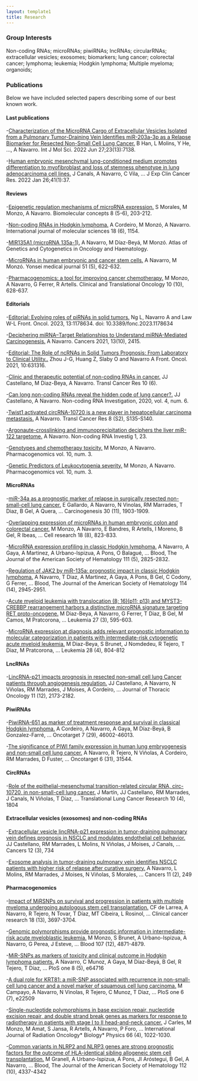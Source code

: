 ```yaml
---
layout: template1
title: Research
---
```


### Group Interests

Non-coding RNAs; microRNAs; piwiRNAs; lncRNAs; circularRNAs; extracellular vesicles; exosomes; biomarkers; lung cancer; colorectal cancer; lymphoma; leukemia; Hodgkin lymphoma; Multiple myeloma; organoids;

### Publications

Below we have included selected papers describing some of our best known work.



#### Last publications

-[Characterization of the MicroRNA Cargo of Extracellular Vesicles Isolated from a Pulmonary Tumor-Draining Vein Identifies miR-203a-3p as a Relapse Biomarker for Resected Non-Small Cell Lung Cancer.](https://www.mdpi.com/1422-0067/23/13/7138)
B Han, L Molins, Y He, ..., A Navarro.
Int J Mol Sci. 2022 Jun 27;23(13):7138.

-[Human embryonic mesenchymal lung-conditioned medium promotes differentiation to myofibroblast and loss of stemness phenotype in lung adenocarcinoma cell lines.](https://jeccr.biomedcentral.com/articles/10.1186/s13046-021-02206-z) 
J Canals, A Navarro, C Vila, ...
J Exp Clin Cancer Res. 2022 Jan 26;41(1):37.  

#### Reviews

-[Epigenetic regulation mechanisms of microRNA expression.](https://pubmed.ncbi.nlm.nih.gov/29161231/)
S Morales, M Monzo, A Navarro.
Biomolecular concepts 8 (5-6), 203-212.

-[Non-coding RNAs in Hodgkin lymphoma.](https://pubmed.ncbi.nlm.nih.gov/28555062/)
A Cordeiro, M Monzó, A Navarro.
International journal of molecular sciences 18 (6), 1154.

-[MIR135A1 (microRNA 135a-1).](http://atlasgeneticsoncology.org/Genes/GC_MIR135A1.html)
A Navarro, M Díaz-Beyá, M Monzó.
Atlas of Genetics and Cytogenetics in Oncology and Haematology.

-[MicroRNAs in human embryonic and cancer stem cells.](https://www.ncbi.nlm.nih.gov/pmc/articles/PMC2908867/)
A Navarro, M Monzó.
Yonsei medical journal 51 (5), 622-632.

-[Pharmacogenomics: a tool for improving cancer chemotherapy.](https://pubmed.ncbi.nlm.nih.gov/18940743/)
M Monzo, A Navarro, G Ferrer, R Artells.
Clinical and Translational Oncology 10 (10), 628-637.

#### Editorials

-[Editorial: Evolving roles of piRNAs in solid tumors.](https://www.frontiersin.org/journals/oncology/articles/10.3389/fonc.2023.1178634/full)
Ng L, Navarro A and Law W-L 
Front. Oncol. 2023, 13:1178634. doi: 10.3389/fonc.2023.1178634

-[Deciphering miRNA–Target Relationships to Understand miRNA-Mediated Carcinogenesis.](https://www.mdpi.com/2072-6694/13/10/2415)
A Navarro.
Cancers 2021, 13(10), 2415.

-[Editorial: The Role of ncRNAs in Solid Tumors Prognosis: From Laboratory to Clinical Utility..](https://www.frontiersin.org/articles/10.3389/fonc.2020.631316/full)
Zhou J-G, Huang Z, Slaby O and Navarro A 
Front. Oncol. 2021, 10:631316. 

-[Clinic and therapeutic potential of non-coding RNAs in cancer.](https://tcr.amegroups.com/article/view/48756)
JJ Castellano, M Diaz-Beya, A Navarro.
Transl Cancer Res 10 (6). 


-[Can long non-coding RNAs reveal the hidden code of lung cancer?.](https://ncri.amegroups.com/article/view/5871/html)
JJ Castellano, A Navarro.
Non-coding RNA Investigation, 2020, vol. 4, num. 6.

-[Twist1 activated circRNA-10720 is a new player in hepatocellular carcinoma metastasis.](https://tcr.amegroups.com/article/view/26206/html)
A Navarro.
Transl Cancer Res 8 (S2), S135-S140.

-[Argonaute-crosslinking and immunoprecipitation deciphers the liver miR-122 targetome.](https://ncri.amegroups.com/article/view/3924/4567)
A Navarro.
Non-coding RNA Investig 1, 23.

-[Genotypes and chemotherapy toxicity.](https://doi.org/10.2217/14622416.10.3.335)
M Monzo, A Navarro.
Pharmacogenomics vol. 10, num. 3. 

-[Genetic Predictors of Leukocytopenia severity.](https://doi.org/10.2217/14622416.10.3.335)
M Monzo, A Navarro.
Pharmacogenomics vol. 10, num. 3. 


#### MicroRNAs

-[miR-34a as a prognostic marker of relapse in surgically resected non-small-cell lung cancer.](https://academic.oup.com/carcin/article/30/11/1903/2629506?login=true)
E Gallardo, A Navarro, N Vinolas, RM Marrades, T Diaz, B Gel, A Quera, ...
Carcinogenesis 30 (11), 1903-1909.

-[Overlapping expression of microRNAs in human embryonic colon and colorectal cancer.](https://www.nature.com/articles/cr200881)
M Monzo, A Navarro, E Bandres, R Artells, I Moreno, B Gel, R Ibeas, ...
Cell research 18 (8), 823-833.

-[MicroRNA expression profiling in classic Hodgkin lymphoma.](https://ashpublications.org/blood/article/111/5/2825/109935/MicroRNA-expression-profiling-in-classic-Hodgkin)
A Navarro, A Gaya, A Martinez, A Urbano-Ispizua, A Pons, O Balagué, ...
Blood, The Journal of the American Society of Hematology 111 (5), 2825-2832.

-[Regulation of JAK2 by miR-135a: prognostic impact in classic Hodgkin lymphoma.](https://ashpublications.org/blood/article/114/14/2945/107846/Regulation-of-JAK2-by-miR-135a-prognostic-impact)
A Navarro, T Diaz, A Martinez, A Gaya, A Pons, B Gel, C Codony, G Ferrer, ...
Blood, The Journal of the American Society of Hematology 114 (14), 2945-2951.

-[Acute myeloid leukemia with translocation (8; 16)(p11; p13) and MYST3-CREBBP rearrangement harbors a distinctive microRNA signature targeting RET proto-oncogene.](https://www.nature.com/articles/leu2012278)
M Diaz-Beya, A Navarro, G Ferrer, T Diaz, B Gel, M Camos, M Pratcorona, ...
Leukemia 27 (3), 595-603.

-[MicroRNA expression at diagnosis adds relevant prognostic information to molecular categorization in patients with intermediate-risk cytogenetic acute myeloid leukemia.](https://www.nature.com/articles/leu2013281)
M Diaz-Beya, S Brunet, J Nomdedeu, R Tejero, T Diaz, M Pratcorona, ...
Leukemia 28 (4), 804-812

#### LncRNAs

-[LincRNA-p21 impacts prognosis in resected non–small cell lung Cancer patients through angiogenesis regulation.](https://www.jto.org/article/S1556-0864(16)30692-X/fulltext)
JJ Castellano, A Navarro, N Viñolas, RM Marrades, J Moises, A Cordeiro, ...
Journal of Thoracic Oncology 11 (12), 2173-2182.

#### PiwiRNAs

-[PiwiRNA-651 as marker of treatment response and survival in classical Hodgkin lymphoma.](https://www.oncotarget.com/article/10015/text/)
A Cordeiro, A Navarro, A Gaya, M Díaz-Beyá, B Gonzalez-Farré, ...
Oncotarget 7 (29), 46002-46013.

-[The significance of PIWI family expression in human lung embryogenesis and non-small cell lung cancer.](https://www.oncotarget.com/article/3003/text/)
A Navarro, R Tejero, N Viñolas, A Cordeiro, RM Marrades, D Fuster, ...
Oncotarget 6 (31), 31544.

#### CircRNAs

-[Role of the epithelial-mesenchymal transition-related circular RNA, circ-10720, in non-small-cell lung cancer.](https://pubmed.ncbi.nlm.nih.gov/34012794/)
J Martín, JJ Castellano, RM Marrades, J Canals, N Viñolas, T Díaz, ...
Translational Lung Cancer Research 10 (4), 1804



#### Extracellular vesicles (exosomes) and non-coding RNAs

-[Extracellular vesicle lincRNA-p21 expression in tumor-draining pulmonary vein defines prognosis in NSCLC and modulates endothelial cell behavior.](https://www.mdpi.com/2072-6694/12/3/734)
JJ Castellano, RM Marrades, L Molins, N Viñolas, J Moises, J Canals, ...
Cancers 12 (3), 734

-[Exosome analysis in tumor-draining pulmonary vein identifies NSCLC patients with higher risk of relapse after curative surgery.](https://www.mdpi.com/2072-6694/11/2/249)
A Navarro, L Molins, RM Marrades, J Moises, N Viñolas, S Morales, ...
Cancers 11 (2), 249


#### Pharmacogenomics

-[Impact of MiRSNPs on survival and progression in patients with multiple myeloma undergoing autologous stem cell transplantation.](https://aacrjournals.org/clincancerres/article/18/13/3697/287310/Impact-of-MiRSNPs-on-Survival-and-Progression-in)
CF de Larrea, A Navarro, R Tejero, N Tovar, T Díaz, MT Cibeira, L Rosinol, ...
Clinical cancer research 18 (13), 3697-3704.

-[Genomic polymorphisms provide prognostic information in intermediate-risk acute myeloblastic leukemia.](https://ashpublications.org/blood/article/107/12/4871/129260/Genomic-polymorphisms-provide-prognostic)
M Monzo, S Brunet, A Urbano-Ispizua, A Navarro, G Perea, J Esteve, ...
Blood 107 (12), 4871-4879.

-[MiR-SNPs as markers of toxicity and clinical outcome in Hodgkin lymphoma patients.](https://journals.plos.org/plosone/article?id=10.1371/journal.pone.0064716)
A Navarro, C Munoz, A Gaya, M Díaz-Beyá, B Gel, R Tejero, T Díaz, ...
PloS one 8 (5), e64716

-[A dual role for KRT81: a miR-SNP associated with recurrence in non-small-cell lung cancer and a novel marker of squamous cell lung carcinoma.](https://journals.plos.org/plosone/article?id=10.1371/journal.pone.0022509)
M Campayo, A Navarro, N Vinolas, R Tejero, C Munoz, T Diaz, ...
PloS one 6 (7), e22509

-[Single-nucleotide polymorphisms in base excision repair, nucleotide excision repair, and double strand break genes as markers for response to radiotherapy in patients with stage I to II head-and-neck cancer.](https://www.redjournal.org/article/S0360-3016(06)01121-7/fulltext)
J Carles, M Monzo, M Amat, S Jansa, R Artells, A Navarro, P Foro, ...
International Journal of Radiation Oncology* Biology* Physics 66 (4), 1022-1030.

-[Common variants in NLRP2 and NLRP3 genes are strong prognostic factors for the outcome of HLA-identical sibling allogeneic stem cell transplantation.](https://ashpublications.org/blood/article/112/10/4337/24611/Common-variants-in-NLRP2-and-NLRP3-genes-are)
M Granell, A Urbano-Ispizua, A Pons, JI Aróstegui, B Gel, A Navarro, ...
Blood, The Journal of the American Society of Hematology 112 (10), 4337-4342











